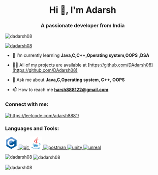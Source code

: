 <h1 align="center">Hi 👋, I'm Adarsh</h1>
<h3 align="center">A passionate developer from India</h3>

<p align="left"> <img src="https://komarev.com/ghpvc/?username=dadarsh08&label=Profile%20views&color=0e75b6&style=flat" alt="dadarsh08" /> </p>

<p align="left"> <a href="https://github.com/ryo-ma/github-profile-trophy"><img src="https://github-profile-trophy.vercel.app/?username=dadarsh08" alt="dadarsh08" /></a> </p>

- 🌱 I’m currently learning **Java,C,C++,Operating system,OOPS ,DSA**

- 👨‍💻 All of my projects are available at [https://github.com/DAdarsh08](https://github.com/DAdarsh08)

- 💬 Ask me about **Java,C,Operating system, C++, OOPS**

- 📫 How to reach me **harsh888122@gmail.com**

<h3 align="left">Connect with me:</h3>
<p align="left">
<a href="https://leetcode.com/adarsh8881/" target="blank"><img align="center" src="https://raw.githubusercontent.com/rahuldkjain/github-profile-readme-generator/master/src/images/icons/Social/leet-code.svg" alt="https://leetcode.com/adarsh8881/" height="30" width="40" /></a>
</p>

<h3 align="left">Languages and Tools:</h3>
<p align="left"> <a href="https://www.cprogramming.com/" target="_blank" rel="noreferrer"> <img src="https://raw.githubusercontent.com/devicons/devicon/master/icons/c/c-original.svg" alt="c" width="40" height="40"/> </a> <a href="https://git-scm.com/" target="_blank" rel="noreferrer"> <img src="https://www.vectorlogo.zone/logos/git-scm/git-scm-icon.svg" alt="git" width="40" height="40"/> </a> <a href="https://www.java.com" target="_blank" rel="noreferrer"> <img src="https://raw.githubusercontent.com/devicons/devicon/master/icons/java/java-original.svg" alt="java" width="40" height="40"/> </a> <a href="https://postman.com" target="_blank" rel="noreferrer"> <img src="https://www.vectorlogo.zone/logos/getpostman/getpostman-icon.svg" alt="postman" width="40" height="40"/> </a> <a href="https://unity.com/" target="_blank" rel="noreferrer"> <img src="https://www.vectorlogo.zone/logos/unity3d/unity3d-icon.svg" alt="unity" width="40" height="40"/> </a> <a href="https://unrealengine.com/" target="_blank" rel="noreferrer"> <img src="https://raw.githubusercontent.com/kenangundogan/fontisto/036b7eca71aab1bef8e6a0518f7329f13ed62f6b/icons/svg/brand/unreal-engine.svg" alt="unreal" width="40" height="40"/> </a> </p>

<p><img align="left" src="https://github-readme-stats.vercel.app/api/top-langs?username=dadarsh08&show_icons=true&locale=en&layout=compact" alt="dadarsh08" /></p>

<p>&nbsp;<img align="center" src="https://github-readme-stats.vercel.app/api?username=dadarsh08&show_icons=true&locale=en" alt="dadarsh08" /></p>

<p><img align="center" src="https://github-readme-streak-stats.herokuapp.com/?user=dadarsh08&" alt="dadarsh08" /></p>
